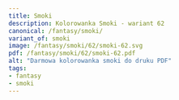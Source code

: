 ```yaml
---
title: Smoki
description: Kolorowanka Smoki - wariant 62
canonical: /fantasy/smoki/
variant_of: smoki
image: /fantasy/smoki/62/smoki-62.svg
pdf: /fantasy/smoki/62/smoki-62.pdf
alt: "Darmowa kolorowanka smoki do druku PDF"
tags:
- fantasy
- smoki
---
```

